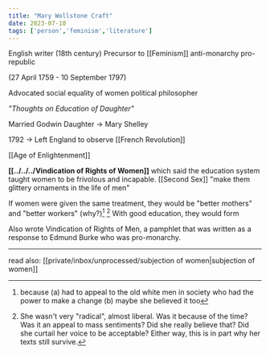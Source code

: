 ```yaml
---
title: "Mary Wollstone Craft"
date: 2023-07-10
tags: ['person','feminism','literature']
---
```


English writer (18th century)
Precursor to [[Feminism]]
anti-monarchy
pro-republic 

(27 April 1759 - 10 September 1797)

Advocated social equality of women
political philosopher

*"Thoughts on Education of Daughter"*

Married Godwin
Daughter -> Mary Shelley 

1792 -> Left England to observe [[French Revolution]]

[[Age of Enlightenment]]

**[[../../../Vindication of Rights of Women]]** 
which said the education system taught women to be frivolous and incapable. [[Second Sex]]
"make them glittery ornaments in the life of men"

If women were given the same treatment, they would be "better mothers" and "better workers" (why?)[^1] [^2]
With good education, they would form 

[^1]: because (a) had to appeal to the old white men in society who had the power to make a change (b) maybe she believed it too

[^2]: She wasn't very "radical", almost liberal. Was it because of the time? Was it an appeal to mass sentiments? Did she really believe that? Did she curtail her voice to be acceptable? Either way, this is in part why her texts still survive. 


Also wrote Vindication of Rights of Men, a pamphlet that was written as a response to Edmund Burke who was pro-monarchy.  

---
read also: [[private/inbox/unprocessed/subjection of women|subjection of women]]
